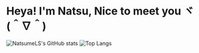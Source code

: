 # Heya! I'm Natsu, Nice to meet you ヾ(＾∇＾)
![NatsumeLS's GitHub stats](https://github-readme-stats.vercel.app/api?username=NatsumeLS&line_height=24&count_private=true&show_icons=true&theme=gruvbox)
![Top Langs](https://github-readme-stats.vercel.app/api/top-langs/?username=NatsumeLS&layout=compact&langs_count=8)
